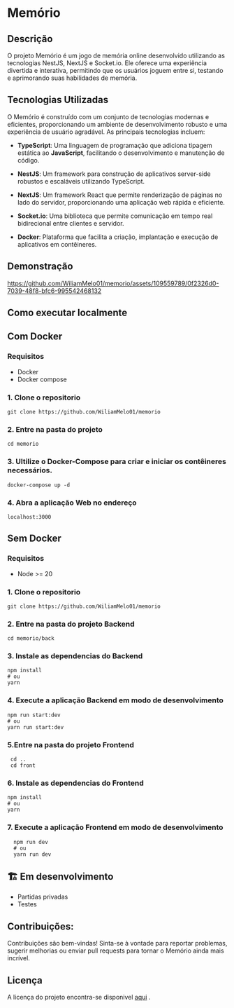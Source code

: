 # Memório

## Descrição 
O projeto Memório é um jogo de memória online desenvolvido utilizando as tecnologias NestJS, NextJS e Socket.io. Ele oferece uma experiência divertida e interativa, permitindo que os usuários joguem entre si, testando e aprimorando suas habilidades de memória.

## Tecnologias Utilizadas
O Memório é construído com um conjunto de tecnologias modernas e eficientes, proporcionando um ambiente de desenvolvimento robusto e uma experiência de usuário agradável. As principais tecnologias incluem:

- **TypeScript**: Uma linguagem de programação que adiciona tipagem estática ao **JavaScript**, facilitando o desenvolvimento e manutenção de código.

- **NestJS**: Um framework para construção de aplicativos server-side robustos e escaláveis utilizando TypeScript.

- **NextJS**: Um framework React que permite renderização de páginas no lado do servidor, proporcionando uma aplicação web rápida e eficiente.

- **Socket.io**: Uma biblioteca que permite comunicação em tempo real bidirecional entre clientes e servidor.

- **Docker**: Plataforma que facilita a criação, implantação e execução de aplicativos em contêineres.

## Demonstração

https://github.com/WiliamMelo01/memorio/assets/109559789/0f2326d0-7039-48f8-bfc6-995542468132

## Como executar localmente
## Com Docker
  ### Requisitos
   - Docker
   - Docker compose
  ### 1. Clone o repositorio
  ```
  git clone https://github.com/WiliamMelo01/memorio
  ```
  ### 2. Entre na pasta do projeto
  ```
  cd memorio
  ```
  ### 3. Ultilize o Docker-Compose para criar e iniciar os contêineres necessários.
  ```
  docker-compose up -d
  ```
  ### 4. Abra a aplicação Web no endereço
  ```
  localhost:3000
  ```
## Sem Docker
### Requisitos
   - Node >= 20
   ### 1. Clone o repositorio
  ```
  git clone https://github.com/WiliamMelo01/memorio
  ```
  ### 2. Entre na pasta do projeto Backend
  ```
  cd memorio/back
  ```
  ### 3. Instale as dependencias do Backend
  ```
  npm install
  # ou
  yarn
  ```
### 4. Execute a aplicação Backend em modo de desenvolvimento
  ```
  npm run start:dev
  # ou
  yarn run start:dev
```
### 5.Entre na pasta do projeto Frontend
 ```
  cd ..
  cd front
```
  ### 6. Instale as dependencias do Frontend
  ```
  npm install
  # ou
  yarn
  ```
### 7. Execute a aplicação Frontend em modo de desenvolvimento
```
  npm run dev
  # ou
  yarn run dev
  ```
## :building_construction: Em desenvolvimento
- Partidas privadas
- Testes

## Contribuições:
Contribuições são bem-vindas! Sinta-se à vontade para reportar problemas, sugerir melhorias ou enviar pull requests para tornar o Memório ainda mais incrível.

## Licença
A licença do projeto encontra-se disponivel [aqui](https://github.com/WiliamMelo01/memorio/blob/master/LICENSE) .
